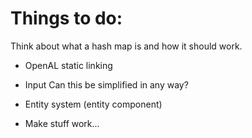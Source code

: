 # Things to do:

Think about what a hash map is and how it should work.

- OpenAL static linking
- Input
Can this be simplified in any way?
- Entity system (entity component)

- Make stuff work...
